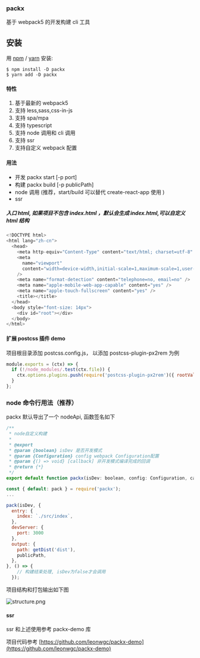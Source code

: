### packx

基于 webpack5 的开发构建 cli 工具

## 安装

用 [npm](https://npmjs.org/) / [yarn](https://yarnpkg.com) 安装:

    $ npm install -D packx
    $ yarn add -D packx

#### 特性

1. 基于最新的 webpack5
2. 支持 less,sass,css-in-js
3. 支持 spa/mpa
4. 支持 typescript
5. 支持 node 调用和 cli 调用
6. 支持 ssr
7. 支持自定义 webpack 配置

#### 用法

- 开发 packx start [-p port]
- 构建 packx build [-p publicPath]
- node 调用 (推荐，start/build 可以替代 create-react-app 使用 )
- ssr

##### 入口 html, 如果项目不包含 index.html ，默认会生成 index.html,可以自定义 html 结构

```js
<!DOCTYPE html>
<html lang="zh-cn">
  <head>
    <meta http-equiv="Content-Type" content="text/html; charset=utf-8" />
    <meta
      name="viewport"
      content="width=device-width,initial-scale=1,maximum-scale=1,user-scalable=no,minimal-ui,viewport-fit=cover"
    />
    <meta name="format-detection" content="telephone=no, email=no" />
    <meta name="apple-mobile-web-app-capable" content="yes" />
    <meta name="apple-touch-fullscreen" content="yes" />
    <title></title>
  </head>
  <body style="font-size: 14px">
    <div id="root"></div>
  </body>
</html>

```

#### 扩展 postcss 插件 demo

项目根目录添加 postcss.config.js， 以添加 postcss-plugin-px2rem 为例

```js
module.exports = (ctx) => {
  if (!/node_modules/.test(ctx.file)) {
    ctx.options.plugins.push(require('postcss-plugin-px2rem')({ rootValue: 100 }));
  }
};
```

### node 命令行用法（推荐）

packx 默认导出了一个 nodeApi, 函数签名如下

```js
/**
 * node自定义构建
 *
 * @export
 * @param {boolean} isDev 是否开发模式
 * @param {Configuration} config webpack Configuration配置
 * @param {() => void} [callback] 非开发模式编译完成的回调
 * @return {*}
 */
export default function packx(isDev: boolean, config: Configuration, callback?: () => void): void;

```

```js
const { default: pack } = require('packx');
...

pack(isDev, {
  entry: {
    index: `./src/index`,
  },
  devServer: {
    port: 3000
  },
  output: {
    path: getDist('dist'),
    publicPath,
  },
}, () => {
    // 构建结束处理, isDev为false才会调用
  });

```

项目结构和打包输出如下图

![structure.png](https://p9-juejin.byteimg.com/tos-cn-i-k3u1fbpfcp/27201daa7a384f368d5f37060d846c07~tplv-k3u1fbpfcp-watermark.image)

#### ssr

ssr 和上述使用参考 packx-demo 库

项目代码参考 [https://github.com/leonwgc/packx-demo](https://github.com/leonwgc/packx-demo)
